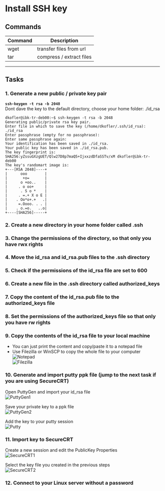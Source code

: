 # Install SSH key
## Commands
| Command | Description |
| --- | --- |
| wget | transfer files from url |
| tar | compress / extract files |
---

## Tasks
### 1. Generate a new public / private key pair
**`ssh-keygen -t rsa -b 2048`**  
Dont dave the key to the default directory, choose your home folder: ./id_rsa
```
dkofler@ibk-tr-deb00:~$ ssh-keygen -t rsa -b 2048
Generating public/private rsa key pair.
Enter file in which to save the key (/home/dkofler/.ssh/id_rsa): ./id_rsa
Enter passphrase (empty for no passphrase): 
Enter same passphrase again: 
Your identification has been saved in ./id_rsa.
Your public key has been saved in ./id_rsa.pub.
The key fingerprint is:
SHA256:yZssuGXzgUET/Qlw27D8p7maQ5+IjxxzdDfaSSTv/xM dkofler@ibk-tr-deb00
The key's randomart image is:
+---[RSA 2048]----+
|      ooo        |
|       +o=       |
|      o +oo..    |
|     . o oo+     |
|      . S o *    |
|     . =.+ X o E |
|    . Oo*o+.+   .|
|     =.Oooo. . . |
|    . o.=o.   ..o|
+----[SHA256]-----+
```

### 2. Create a new directory in your home folder called **.ssh**
### 3. Change the permissions of the directory, so that only you have rwx rights
### 4. Move the id_rsa and id_rsa.pub files to the .ssh directory
### 5. Check if the permissions of the id_rsa file are set to 600
### 6. Create a new file in the .ssh directory called **authorized_keys**
### 7. Copy the content of the id_rsa.pub file to the authorized_keys file
### 8. Set the permissions of the authorized_keys file so that only you have rw rights
### 9. Copy the contents of the id_rsa file to your local machine
* You can just print the content and copy/paste it to a notepad file
* Use Filezilla or WinSCP to copy the whole file to your computer  
![Notepad](img/14-export-key-notepad.png)  
![Filezilla](img/14-export-key-filezilla.png)  

### 10. Generate and import putty ppk file (jump to the next task if you are using SecureCRT)
Open PuttyGen and import your id_rsa file  
![PuttyGen1](img/14-puttygen-load.png)  

Save your private key to a ppk file  
![PuttyGen2](img/14-puttygen-save.png)  

Add the key to your putty session  
![Putty](img/14-putty-add-key.png)  

### 11. Import key to SecureCRT
Create a new session and edit the PublicKey Properties  
![SecureCRT1](img/14-seccrt-add-session.png) 

Select the key file you created in the previous steps  
![SecureCRT2](img/14-seccrt-add-key.png) 

### 12. Connect to your Linux server without a password